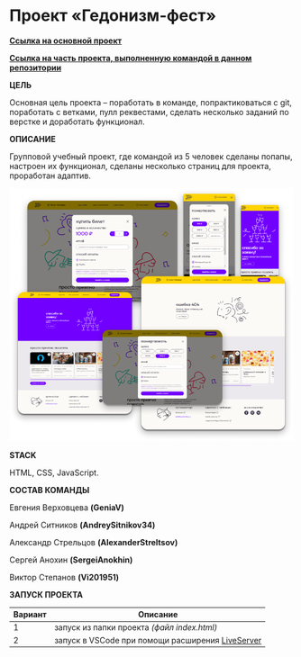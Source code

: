 #  Проект «Гедонизм-фест»

**[Ссылка на основной проект](https://basicallyempty.github.io/nochlezhka/)**

**[Ссылка на часть проекта, выполненную командой в данном репозитории](https://geniav.github.io/nochlezhka/)**

**ЦЕЛЬ**

Основная цель проекта – поработать в команде, попрактиковаться с git, поработать с ветками, пулл реквестами, сделать несколько заданий по верстке и доработать функционал.

**ОПИСАНИЕ**

Групповой учебный проект, где командой из 5 человек сделаны попапы, настроен их функционал, сделаны несколько страниц для проекта, проработан адаптив.

![Preview](./images/demo.png)

**STACK**

HTML, CSS, JavaScript.

**CОСТАВ КОМАНДЫ**

Евгения Верховцева **(GeniaV)**

Андрей Ситников **(AndreySitnikov34)**

Александр Стрельцов **(AlexanderStreltsov)**

Сергей Анохин **(SergeiAnokhin)**

Виктор Степанов **(Vi201951)**

**ЗАПУСК ПРОЕКТА**

   | Вариант | Описание |
| ------ | ------ |
| 1 | запуск из папки проекта _(файл index.html)_ |
| 2 | запуск в VSCode при помощи расширения [LiveServer](https://marketplace.visualstudio.com/items?itemName=ritwickdey.LiveServer) |

